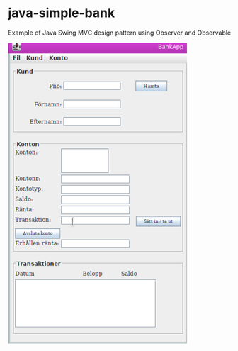 # java-simple-bank
Example of Java Swing MVC design pattern using Observer and Observable

![Example](gui.png)